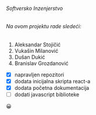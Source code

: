 ###### Softversko Inzenjerstvo
###### Na ovom projektu rade sledeći:
1. Aleksandar Stojičić
2. Vukašin Milanović
3. Dušan Dukić
4. Branislav Grozdanović

- [x] napravljen repozitori
- [x] dodata inicijalna skripta react-a
- [x] dodata početna dokumentacija
- [ ] dodati javascript biblioteke

:grinning: